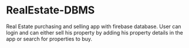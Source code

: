 # RealEstate-DBMS
Real Estate purchasing and selling app with firebase database. User can login and can either sell his property by adding his property details in the app or search for properties to buy.
